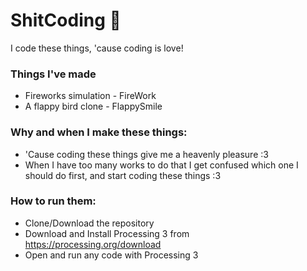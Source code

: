 # ShitCoding 💩
I code these things, 'cause coding is love!

### Things I've made
* Fireworks simulation - FireWork
* A flappy bird clone - FlappySmile

### Why and when I make these things:
* 'Cause coding these things give me a heavenly pleasure :3
* When I have too many works to do that I get confused which one I should do first, and start coding these things :3

### How to run them:
* Clone/Download the repository
* Download and Install Processing 3 from https://processing.org/download
* Open and run any code with Processing 3
